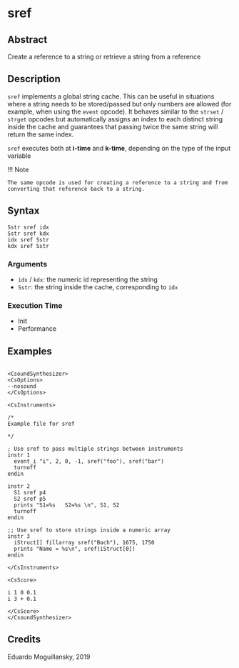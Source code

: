 # sref

## Abstract

Create a reference to a string or retrieve a string from a reference


## Description

`sref` implements a global string cache. This can be useful in situations where
a string needs to be stored/passed but only numbers are allowed (for example,
when using the `event` opcode). It behaves similar to the `strset` / `strget`
opcodes but automatically assigns an index to each distinct string inside the
cache and guarantees that passing twice the same string will return the same
index.

`sref` executes both at **i-time** and **k-time**, depending on the type of
the input variable

!!! Note

    The same opcode is used for creating a reference to a string and from
    converting that reference back to a string.

## Syntax

    Sstr sref idx
    Sstr sref kdx
    idx sref Sstr
    kdx sref Sstr

### Arguments

* `idx` / `kdx`: the numeric id representing the string
* `Sstr`: the string inside the cache, corresponding to `idx`

### Execution Time

* Init
* Performance

## Examples

```csound 

<CsoundSynthesizer>
<CsOptions>
--nosound
</CsOptions>

<CsInstruments>

/*
Example file for sref

*/

; Use sref to pass multiple strings between instruments
instr 1
  event_i "i", 2, 0, -1, sref("foo"), sref("bar")
  turnoff
endin

instr 2
  S1 sref p4
  S2 sref p5
  prints "S1=%s   S2=%s \n", S1, S2
  turnoff
endin

;; Use sref to store strings inside a numeric array
instr 3
  iStruct[] fillarray sref("Bach"), 1675, 1750
  prints "Name = %s\n", sref(iStruct[0])
endin
  
</CsInstruments>

<CsScore>

i 1 0 0.1
i 3 + 0.1

</CsScore>
</CsoundSynthesizer>

```


## Credits

Eduardo Moguillansky, 2019
